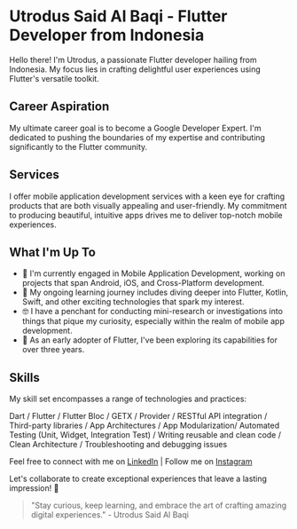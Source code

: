 # Utrodus Said Al Baqi - Flutter Developer from Indonesia

Hello there! I'm Utrodus, a passionate Flutter developer hailing from Indonesia. My focus lies in crafting delightful user experiences using Flutter's versatile toolkit.

## Career Aspiration

My ultimate career goal is to become a Google Developer Expert. I'm dedicated to pushing the boundaries of my expertise and contributing significantly to the Flutter community.

## Services

I offer mobile application development services with a keen eye for crafting products that are both visually appealing and user-friendly. My commitment to producing beautiful, intuitive apps drives me to deliver top-notch mobile experiences.

## What I'm Up To

- 🔭 I'm currently engaged in Mobile Application Development, working on projects that span Android, iOS, and Cross-Platform development.
- 🌱 My ongoing learning journey includes diving deeper into Flutter, Kotlin, Swift, and other exciting technologies that spark my interest.
- 🤓 I have a penchant for conducting mini-research or investigations into things that pique my curiosity, especially within the realm of mobile app development.
- 🗿 As an early adopter of Flutter, I've been exploring its capabilities for over three years.

## Skills

My skill set encompasses a range of technologies and practices:

Dart / Flutter / Flutter Bloc / GETX / Provider / RESTful API integration / Third-party libraries / App Architectures / App Modularization/ Automated Testing (Unit, Widget, Integration Test) / Writing reusable and clean code / Clean Architecture / Troubleshooting and debugging issues


Feel free to connect with me on [LinkedIn](https://www.linkedin.com/in/utrodus-said/) | Follow me on [Instagram](https://www.instagram.com/utrodus/)

Let's collaborate to create exceptional experiences that leave a lasting impression! 🚀

> "Stay curious, keep learning, and embrace the art of crafting amazing digital experiences." - Utrodus Said Al Baqi
